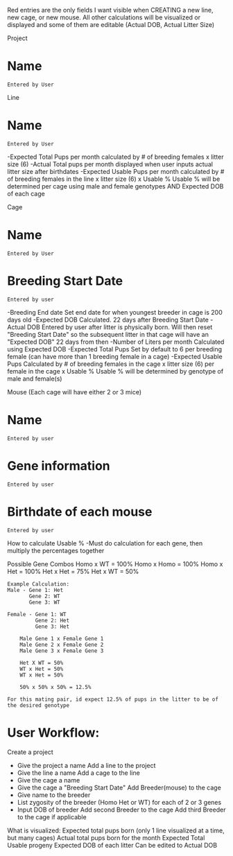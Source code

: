 
Red entries are the only fields I want visible when CREATING a new line, new cage, or new mouse. All other calculations will be visualized or displayed and some of them are editable (Actual DOB, Actual Litter Size)

Project
# Name
    Entered by User
Line
# Name
    Entered by User
-Expected Total Pups per month
    calculated by # of breeding females x litter size (6)
-Actual Total pups per month
    displayed when user inputs actual litter size after birthdates
-Expected Usable Pups per month
    calculated by # of breeding females in the line x litter size (6) x Usable %
    Usable % will be determined per cage using male and female genotypes AND Expected DOB of each cage

Cage
# Name
    Entered by User
# Breeding Start Date
    Entered by user
-Breeding End date
    Set end date for when youngest breeder in cage is 200 days old
-Expected DOB
    Calculated. 22 days after Breeding Start Date
-Actual DOB
    Entered by user after litter is physically born. Will then reset "Breeding Start Date" so the subsequent litter in that cage will have an "Expected DOB" 22 days from then
-Number of Liters per month
    Calculated using Expected DOB
-Expected Total Pups
    Set by default to 6 per breeding female (can have more than 1 breeding female in a cage)
-Expected Usable Pups
    Calculated by # of breeding females in the cage x litter size (6) per female in the cage x Usable %
    Usable % will be determined by genotype of male and female(s)

Mouse (Each cage will have either 2 or 3 mice)
# Name
    Entered by user
# Gene information
    Entered by user
# Birthdate of each mouse
    Entered by user


How to calculate Usable %
    -Must do calculation for each gene, then multiply the percentages together

Possible Gene Combos
Homo x WT = 100%
Homo x Homo = 100%
Homo x Het = 100%
Het x Het = 75%
Het x WT = 50%

    Example Calculation:
    Male - Gene 1: Het
           Gene 2: WT
           Gene 3: WT

    Female - Gene 1: WT
             Gene 2: Het
             Gene 3: Het

        Male Gene 1 x Female Gene 1
        Male Gene 2 x Female Gene 2
        Male Gene 3 x Female Gene 3

        Het X WT = 50%
        WT x Het = 50%
        WT x Het = 50%

        50% x 50% x 50% = 12.5%

    For this mating pair, id expect 12.5% of pups in the litter to be of the desired genotype



# User Workflow:

Create a project
  - Give the project a name
Add a line to the project
  - Give the line a name
Add a cage to the line
  - Give the cage a name
  - Give the cage a "Breeding Start Date"
Add Breeder(mouse) to the cage
  - Give name to the breeder
  - List zygosity of the breeder (Homo Het or WT) for each of 2 or 3 genes
  - Input DOB of breeder
Add second Breeder to the cage
Add third Breeder to the cage if applicable

What is visualized:
Expected total pups born (only 1 line visualized at a time, but many cages)
Actual total pups born for the month
Expected Total Usable progeny
Expected DOB of each litter
    Can be edited to Actual DOB
